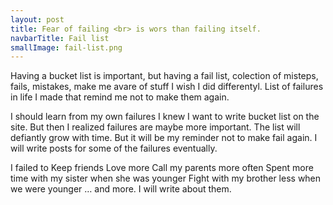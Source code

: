 ```yaml
---
layout: post
title: Fear of failing <br> is wors than failing itself.
navbarTitle: Fail list
smallImage: fail-list.png
---
```


Having a bucket list is important, but having a fail list, colection of misteps, fails, mistakes, make me avare of stuff I wish I did differentyl.
List of failures in life I made that remind me not to make them again.

I should learn from my own failures
I knew I want to write bucket list on the site. But then I realized failures are maybe more important. The list will defiantly grow with time. But it will be my reminder not to make fail again. I will write posts for some of the failures eventually.

I failed to
Keep friends
Love more
Call my parents more often
Spent more time with my sister when she was younger
Fight with my brother less when we were younger
… and more. I will write about them.

<script>
import simg from '@/components/simg.vue'
export default {
  components: {
    simg
  }
}
</script>
<style lang="stylus">
/*.fail-list
  .page-header
    overflow: hidden;
  .small-image
    width 272px
    right: 0
    bottom: -50px;*/
</style> 
